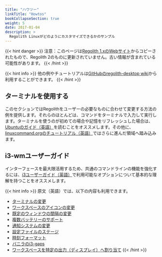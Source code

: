 ```yaml
---
title: "ハウツー"
linkTitle: "Howtos"
bookCollapseSection: true
weight: 5
date: 2017-01-04
description: >
  Regolith Linuxがどのようにカスタマイズできるかのサンプル
---
```

{{< hint danger >}}
注意：このページは[Regolith 1.xのWebサイト](https://regolith-linux.org)からコピーされたもので、Regolith 2のものに更新されていません。古い情報が含まれている可能性があります。
{{< /hint >}}

{{< hint info >}}
他の例やチュートリアルは[GitHubのregolith-desktop wiki](https://github.com/search?q=org%3Aregolith-linux&type=Wikis&in:HowTo)から利用することができます。
{{< /hint >}}

## ターミナルを使用する

このセクションではRegolithをユーザーの必要なものに合わせて変更する方法の例を提供します。それらのほとんどは、コマンドをターミナルで入力して実行します。ターミナルを使うのが初めての場合や記憶をリフレッシュした場合は、[Ubuntuのガイド（英語）](https://tutorials.ubuntu.com/tutorial/command-line-for-beginners#0)を読むことをオススメします。その他に、[linuxcommand.orgのチュートリアル（英語）](http://linuxcommand.org/lc3_learning_the_shell.php)ではさらに進んだ領域へ踏み込みます。

## i3-wmユーザーガイド

インターフェースを最大限活用するため、共通のコマンドラインの機能を強化するには、[i3ユーザーガイド（英語）](https://i3wm.org/docs/userguide.html)で利用可能なオプションについて基本的な理解を持つことをオススメします。

{{< hint info >}}
原文（英語）では、以下の内容も利用できます。

- [ターミナルの変更](/docs/howtos/change-terminal)
- [ワークスペースのアイコンの変更](/docs/howtos/change-workspace-icons)
- [既定のウィンドウの間隔の変更](/docs/howtos/default-gap)
- [複数バッテリーのサポート](/docs/howtos/multiple-batteries)
- [通知システムの変更](/docs/howtos/replace-notification-system)
- [設定ファイルのステージ](/docs/howtos/stage-config)
- [時刻フォーマット](/docs/howtos/time-format)
- [バニラのi3-gaps](/docs/howtos/vanilla-i3-gaps)
- [ワークスペースを特定の出力（ディスプレイ）へ割り当て](/docs/howtos/workspace-on-output)
{{< /hint >}}
